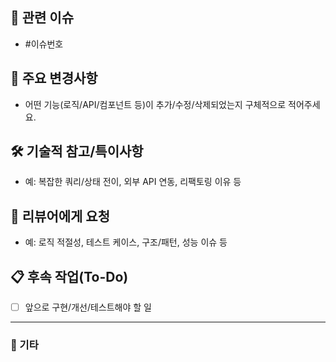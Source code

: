## 📌 관련 이슈
<!-- 이 PR과 연결되는 GitHub Issue 번호를 입력하세요. 예: #123 -->
- #이슈번호

## 🚩 주요 변경사항
<!-- 이 PR에서 구현/수정/삭제된 기능이나 코드의 주요 변경점을 한 줄씩 작성하세요. -->
- 어떤 기능(로직/API/컴포넌트 등)이 추가/수정/삭제되었는지 구체적으로 적어주세요.

## 🛠️ 기술적 참고/특이사항
<!-- 리뷰어가 중점적으로 봐야 하거나, 이해를 돕기 위한 특별한 구현/구조/트릭, 보안, 성능 관련 등 모든 기술적 참고 사항을 적어주세요. -->
- 예: 복잡한 쿼리/상태 전이, 외부 API 연동, 리팩토링 이유 등

## 👀 리뷰어에게 요청
<!-- 코드리뷰에서 중점적으로 검토해줬으면 하는 부분, 의논/질문하고 싶은 점, 의도적으로 이렇게 구현한 이유 등 의견/요청을 자유롭게 작성하세요. -->
- 예: 로직 적절성, 테스트 케이스, 구조/패턴, 성능 이슈 등

## 📋 후속 작업(To-Do)
<!-- 이 PR 이후 추가로 해야 할 작업, 남아있는 과제, 개선 아이디어 등을 체크리스트로 작성하세요. -->
- [ ] 앞으로 구현/개선/테스트해야 할 일

---

### 📝 기타
<!-- 문서/디자인/테스트/참고자료/화면캡처 등 PR에 추가적으로 남기고 싶은 내용을 자유롭게 입력하세요. -->
